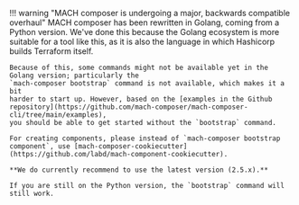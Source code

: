 !!! warning "MACH composer is undergoing a major, backwards compatible overhaul"
    MACH composer has been rewritten in Golang, coming from a Python version.
    We've done this because the Golang ecosystem is more suitable for a tool
    like this, as it is also the language in which Hashicorp builds Terraform
    itself.

    Because of this, some commands might not be available yet in the Golang version; particularly the
    `mach-composer bootstrap` command is not available, which makes it a bit
    harder to start up. However, based on the [examples in the Github repository](https://github.com/mach-composer/mach-composer-cli/tree/main/examples),
    you should be able to get started without the `bootstrap` command.

    For creating components, please instead of `mach-composer bootstrap component`, use [mach-composer-cookiecutter](https://github.com/labd/mach-component-cookiecutter).

    **We do currently recommend to use the latest version (2.5.x).**

    If you are still on the Python version, the `bootstrap` command will still work.

